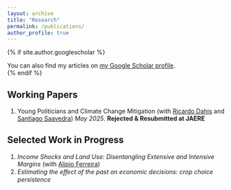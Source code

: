 ```yaml
---
layout: archive
title: "Research"
permalink: /publications/
author_profile: true
---
```


{% if site.author.googlescholar %}
  <div class="wordwrap">You can also find my articles on <a href="{{site.author.googlescholar}}">my Google Scholar profile</a>.</div>
{% endif %}

## Working Papers 

1. Young Politicians and Climate Change Mitigation (with [Ricardo Dahis](https://www.ricardodahis.com) and [Santiago Saavedra](https://sites.google.com/view/santiago-saavedra)) _May 2025_. **Rejected & Resubmitted at JAERE**

## Selected Work in Progress

1. _Income Shocks and Land Use: Disentangling Extensive and Intensive Margins_ (with [Alipio Ferreira](https://www.alipioferreira.com))
2. _Estimating the eﬀect of the past on economic decisions: crop choice persistence_

<!-- New style rendering if publication categories are defined 
{% if site.publication_category %}
  {% for category in site.publication_category  %}
    {% assign title_shown = false %}
    {% for post in site.publications reversed %}
      {% if post.category != category[0] %}
        {% continue %}
      {% endif %}
      {% unless title_shown %}
        <h2>{{ category[1].title }}</h2><hr />
        {% assign title_shown = true %}
      {% endunless %}
      {% include archive-single.html %}
    {% endfor %}
  {% endfor %}
{% else %}
  {% for post in site.publications reversed %}
    {% include archive-single.html %}
  {% endfor %}
{% endif %}
-->




